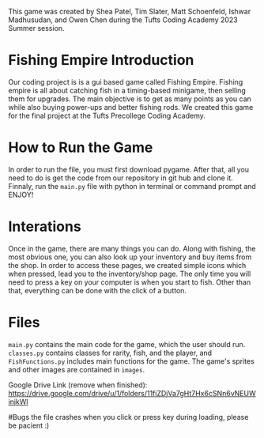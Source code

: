 
This game was created by Shea Patel, Tim Slater, Matt Schoenfeld, Ishwar Madhusudan, and Owen Chen during the Tufts Coding Academy 2023 Summer session.

# Fishing Empire Introduction
Our coding project is is a gui based game called Fishing Empire. Fishing empire is all about catching fish in a timing-based minigame, then selling them for upgrades. The main objective is to get as many points as you can while also buying power-ups and better fishing rods. We created this game for the final project at the Tufts Precollege Coding Academy. 

# How to Run the Game
In order to run the file, you must first download pygame. After that, all you need to do is get the code from our repository in git hub and clone it. Finnaly, run the ```main.py``` file with python in terminal or command prompt and ENJOY!

# Interations
Once in the game, there are many things you can do. Along with fishing, the most obvious one, you can also look up your inventory and buy items from the shop. In order to access these pages, we created simple icons which when pressed, lead you to the inventory/shop page. The only time you will need to press a key on your computer is when you start to fish. Other than that, everything can be done with the click of a button.

# Files
```main.py``` contains the main code for the game, which the user should run. ```classes.py``` contains classes for rarity, fish, and the player, and ```FishFunctions.py``` includes main functions for the game.
The game's sprites and other images are contained in ```images```.

Google Drive Link (remove when finished): https://drive.google.com/drive/u/1/folders/11fiZDjVa7gHt7Hx6cSNn6vNEUWinjkWl

#Bugs
the file crashes when you click or press key during loading, please be pacient :)

